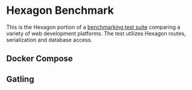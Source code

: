 
# Hexagon Benchmark

This is the Hexagon portion of a [benchmarking test suite](../) comparing a variety of web
development platforms. The test utilizes Hexagon routes, serialization and database access.

## Docker Compose

## Gatling
